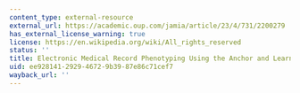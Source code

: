 ```yaml
---
content_type: external-resource
external_url: https://academic.oup.com/jamia/article/23/4/731/2200279
has_external_license_warning: true
license: https://en.wikipedia.org/wiki/All_rights_reserved
status: ''
title: Electronic Medical Record Phenotyping Using the Anchor and Learn Framework.
uid: ee928141-2929-4672-9b39-87e86c71cef7
wayback_url: ''
---
```

